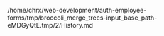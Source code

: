 /home/chrx/web-development/auth-employee-forms/tmp/broccoli_merge_trees-input_base_path-eMDGyQtE.tmp/2/History.md